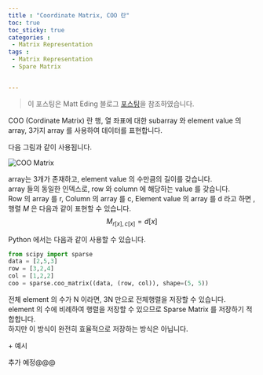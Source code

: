 ```yaml
---
title : "Coordinate Matrix, COO 란"
toc: true
toc_sticky: true
categories :	
 - Matrix Representation
tags :
 - Matrix Representation
 - Spare Matrix 


---
```


> 이 포스팅은 Matt Eding 블로그 [포스팅](https://matteding.github.io/2019/04/25/sparse-matrices/#coordinate-matrix)을 참조하였습니다.

COO (Cordinate Matrix) 란 행, 열 좌표에 대한 subarray 와 element value 의 array, 3가지 array 를 사용하여 데이터를 표현합니다.

다음 그림과 같이 사용됩니다.

![COO Matrix](https://matteding.github.io/images/coo.gif)

array는 3개가 존재하고, element value 의 수만큼의 길이를 갖습니다.  
array 들의 동일한 인덱스로, row 와 column 에 해당하는 value 를 갖습니다.  
Row 의 array 를 r, Column 의 array 를 c, Element value 의 array 를 d 라고 하면 ,  
행렬 $M$  은 다음과 같이 표현할 수 있습니다.  
$$ M_{r[x],c[x]} =d[x]$$    

Python 에서는 다음과 같이 사용할 수 있습니다.

```python
from scipy import sparse
data = [2,5,3]
row = [3,2,4]
col = [1,2,2]
coo = sparse.coo_matrix((data, (row, col)), shape=(5, 5))
```



전체 element 의 수가 N 이라면, 3N 만으로 전체행렬을 저장할 수 있습니다.   
element 의 수에 비례하여 행렬을 저장할 수 있으므로 Sparse Matrix 를 저장하기 적합합니다.   
하지만 이 방식이 완전히 효율적으로 저장하는 방식은 아닙니다.



\+ 예시

추가 예정@@@